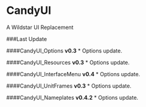 CandyUI
=======

A Wildstar UI Replacement

###Last Update

####CandyUI_Options
**v0.3**
	* Options update.
	
####CandyUI_Resources
**v0.3**
	* Options update.

####CandyUI_InterfaceMenu
**v0.4**
	* Options update.

####CandyUI_UnitFrames
**v0.3**
	* Options update.

####CandyUI_Nameplates
**v0.4.2**
	* Options update.

